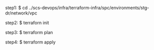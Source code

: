 step1: $ cd ../scs-devops/infra/terraform-infra/spc/environments/stg-dr/network/vpc

step2: $ terraforn init

step3: $ terraform plan

step4: $ terraform apply
